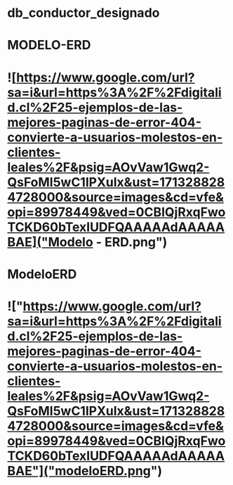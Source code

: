# db_conductor_designado
# **MODELO-ERD**
# ![https://www.google.com/url?sa=i&url=https%3A%2F%2Fdigitalid.cl%2F25-ejemplos-de-las-mejores-paginas-de-error-404-convierte-a-usuarios-molestos-en-clientes-leales%2F&psig=AOvVaw1Gwq2-QsFoMI5wC1lPXulx&ust=1713288284728000&source=images&cd=vfe&opi=89978449&ved=0CBIQjRxqFwoTCKD60bTexIUDFQAAAAAdAAAAABAE]("Modelo - ERD.png")
# **ModeloERD**
# !["https://www.google.com/url?sa=i&url=https%3A%2F%2Fdigitalid.cl%2F25-ejemplos-de-las-mejores-paginas-de-error-404-convierte-a-usuarios-molestos-en-clientes-leales%2F&psig=AOvVaw1Gwq2-QsFoMI5wC1lPXulx&ust=1713288284728000&source=images&cd=vfe&opi=89978449&ved=0CBIQjRxqFwoTCKD60bTexIUDFQAAAAAdAAAAABAE"]("modeloERD.png")